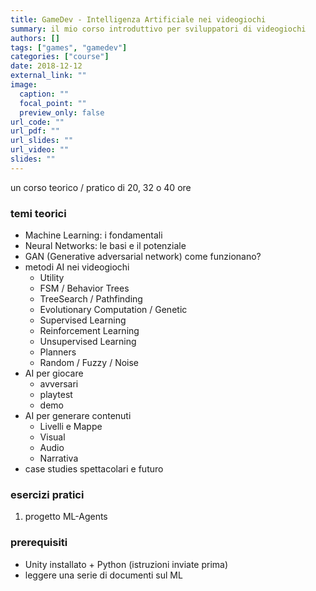 ```yaml
---
title: GameDev - Intelligenza Artificiale nei videogiochi
summary: il mio corso introduttivo per sviluppatori di videogiochi
authors: []
tags: ["games", "gamedev"]
categories: ["course"]
date: 2018-12-12
external_link: ""
image:
  caption: ""
  focal_point: ""
  preview_only: false
url_code: ""
url_pdf: ""
url_slides: ""
url_video: ""
slides: ""
---
```


un corso teorico / pratico di 20, 32 o 40 ore

### temi teorici
- Machine Learning: i fondamentali
- Neural Networks: le basi e il potenziale
- GAN (Generative adversarial network) come funzionano?
- metodi AI nei videogiochi
  - Utility
  - FSM / Behavior Trees 
  - TreeSearch / Pathfinding
  - Evolutionary Computation / Genetic
  - Supervised Learning
  - Reinforcement Learning
  - Unsupervised Learning
  - Planners
  - Random / Fuzzy / Noise
- AI per giocare 
  - avversari
  - playtest
  - demo
- AI per generare contenuti
  - Livelli e Mappe
  - Visual
  - Audio
  - Narrativa
- case studies spettacolari e futuro

### esercizi pratici
1. progetto ML-Agents

### prerequisiti
- Unity installato + Python (istruzioni inviate prima)
- leggere una serie di documenti sul ML
